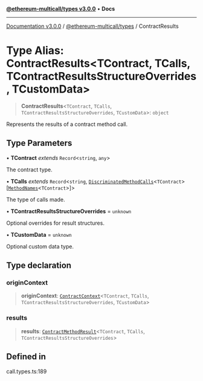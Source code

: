 [**@ethereum-multicall/types v3.0.0**](../README.md) • **Docs**

***

[Documentation v3.0.0](../../../packages.md) / [@ethereum-multicall/types](../README.md) / ContractResults

# Type Alias: ContractResults\<TContract, TCalls, TContractResultsStructureOverrides, TCustomData\>

> **ContractResults**\<`TContract`, `TCalls`, `TContractResultsStructureOverrides`, `TCustomData`\>: `object`

Represents the results of a contract method call.

## Type Parameters

• **TContract** *extends* `Record`\<`string`, `any`\>

The contract type.

• **TCalls** *extends* `Record`\<`string`, [`DiscriminatedMethodCalls`](DiscriminatedMethodCalls.md)\<`TContract`\>\[[`MethodNames`](MethodNames.md)\<`TContract`\>\]\>

The type of calls made.

• **TContractResultsStructureOverrides** = `unknown`

Optional overrides for result structures.

• **TCustomData** = `unknown`

Optional custom data type.

## Type declaration

### originContext

> **originContext**: [`ContractContext`](ContractContext.md)\<`TContract`, `TCalls`, `TContractResultsStructureOverrides`, `TCustomData`\>

### results

> **results**: [`ContractMethodResult`](ContractMethodResult.md)\<`TContract`, `TCalls`, `TContractResultsStructureOverrides`\>

## Defined in

call.types.ts:189
